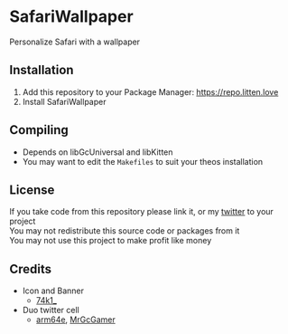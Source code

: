 # SafariWallpaper
Personalize Safari with a wallpaper

## Installation
1. Add this repository to your Package Manager: https://repo.litten.love
2. Install SafariWallpaper

## Compiling
  - Depends on libGcUniversal and libKitten
  - You may want to edit the `Makefiles` to suit your theos installation

## License
If you take code from this repository please link it, or my [twitter](https://twitter.com/schneelittchen) to your project  
You may not redistribute this source code or packages from it  
You may not use this project to make profit like money

## Credits
  - Icon and Banner
    - [74k1_](https://twitter.com/74k1_)
  - Duo twitter cell
    - [arm64e](https://twitter.com/arm64e), [MrGcGamer](https://twitter.com/MrGcGamer)